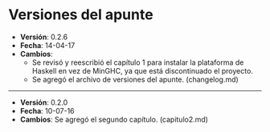 # Versiones del apunte

- **Versión**: 0.2.6
- **Fecha**: 14-04-17
- **Cambios**:
    * Se revisó y reescribió el capítulo 1 para instalar la plataforma de Haskell en vez de MinGHC, ya que está discontinuado el proyecto.
    * Se agregó el archivo de versiones del apunte. (changelog.md)

******

- **Versión**: 0.2.0
- **Fecha**: 10-07-16
- **Cambios**: Se agregó el segundo capítulo. (capitulo2.md) 
